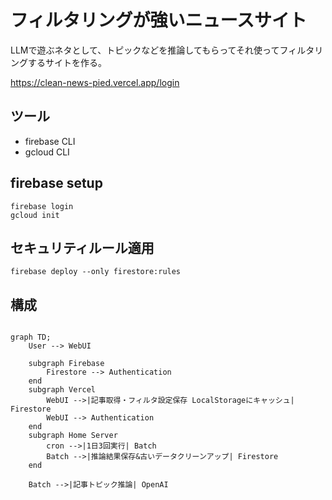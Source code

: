 # フィルタリングが強いニュースサイト
LLMで遊ぶネタとして、トピックなどを推論してもらってそれ使ってフィルタリングするサイトを作る。

https://clean-news-pied.vercel.app/login


## ツール
- firebase CLI
- gcloud CLI

## firebase setup

```
firebase login
gcloud init
```

## セキュリティルール適用

```
firebase deploy --only firestore:rules
```

## 構成
```mermaid

graph TD;
    User --> WebUI

    subgraph Firebase
        Firestore --> Authentication
    end
    subgraph Vercel
        WebUI -->|記事取得・フィルタ設定保存 LocalStorageにキャッシュ| Firestore
        WebUI --> Authentication
    end
    subgraph Home Server
        cron -->|1日3回実行| Batch
        Batch -->|推論結果保存&古いデータクリーンアップ| Firestore
    end

    Batch -->|記事トピック推論| OpenAI
```

